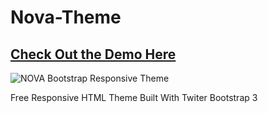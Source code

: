 Nova-Theme
==========

[Check Out the Demo Here](http://www.bootstrapstage.com/demo/nova/index.html "See the Demo")
-----------------------------------------------------------------------------------


![NOVA Bootstrap Responsive Theme](http://shapebootstrap.net/wp-content/uploads/2013/08/nova-banner.png)




Free Responsive HTML Theme Built With Twiter Bootstrap 3
